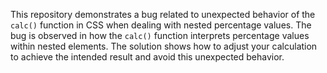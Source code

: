 This repository demonstrates a bug related to unexpected behavior of the `calc()` function in CSS when dealing with nested percentage values. The bug is observed in how the `calc()` function interprets percentage values within nested elements.  The solution shows how to adjust your calculation to achieve the intended result and avoid this unexpected behavior.